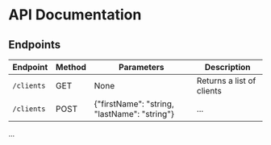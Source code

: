 # API Documentation

## Endpoints

| Endpoint   | Method | Parameters                                   | Description               |
|------------|--------|----------------------------------------------|---------------------------|
| `/clients` | GET    | None                                         | Returns a list of clients |
| `/clients` | POST   | {"firstName": "string, "lastName": "string"} | ...                       |

...
